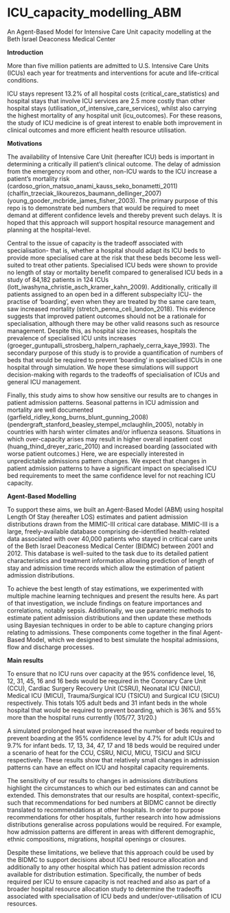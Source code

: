 # ICU_capacity_modelling_ABM
An Agent-Based Model for Intensive Care Unit capacity modelling at the Beth Israel Deaconess Medical Center

**Introduction**

More than five million patients are admitted to U.S. Intensive Care Units (ICUs) each year for treatments and interventions for acute and life-critical conditions. 

ICU stays represent 13.2\% of all hospital costs (critical_care_statistics) and hospital stays that involve ICU services are 2.5 more costly than other hospital stays (utilisation_of_intensive_care_services), whilst also carrying the highest mortality of any hospital unit (icu_outcomes). For these reasons, the study of ICU medicine is of great interest to enable both improvement in clinical outcomes and more efficient health resource utilisation.

**Motivations**

The availability of Intensive Care Unit (hereafter ICU) beds is important in determining a critically ill patient’s clinical outcome. The delay of admission from the emergency room and other, non-ICU wards to the ICU increase a patient’s mortality risk (cardoso_grion_matsuo_anami_kauss_seko_bonametti_2011) (chalfin_trzeciak_likourezos_baumann_dellinger_2007) (young_gooder_mcbride_james_fisher_2003). The primary purpose of this repo is to demonstrate bed numbers that would be required to meet demand at different confidence levels and thereby prevent such delays. It is hoped that this approach will support hospital resource management and planning at the hospital-level.

Central to the issue of capacity is the tradeoff associated with specialisation- that is, whether a hospital should adapt its ICU beds to provide more specialised care at the risk that these beds become less well-suited to treat other patients. Specialised ICU beds were shown to provide no length of stay or mortality benefit compared to generalised ICU beds in a study of 84,182 patients in 124 ICUs (lott_iwashyna_christie_asch_kramer_kahn_2009). Additionally, critically ill patients assigned to an open bed in a different subspecialty ICU- the practise of ‘boarding’, even when they are treated by the same care team, saw increased mortality (stretch_penna_celi_landon_2018). This evidence suggests that improved patient outcomes should not be a rationale for specialisation, although there may be other valid reasons such as resource management.  Despite this, as hospital size increases, hospitals the prevalence of specialised ICU units increases (groeger_guntupalli_strosberg_halpern_raphaely_cerra_kaye_1993).  The secondary purpose of this study is to provide a quantification of numbers of beds that would be required to prevent ‘boarding’ in specialised ICUs in one hospital through simulation. We hope these simulations will support decision-making with regards to the tradeoffs of specialisation of ICUs and general ICU management.

Finally, this study aims to show how sensitive our results are to changes in patient admission patterns. Seasonal patterns in ICU admission and mortality are well documented (garfield_ridley_kong_burns_blunt_gunning_2008) (pendergraft_stanford_beasley_stempel_mclaughlin_2005),  notably in countries with harsh winter climates and/or influenza seasons. Situations in which over-capacity arises may result in higher overall inpatient cost (huang_thind_dreyer_zaric_2010) and increased boarding (associated with worse patient outcomes.) Here, we are especially interested in unpredictable admissions pattern changes. We expect that changes in patient admission patterns to have a significant impact on specialised ICU bed requirements to meet the same confidence level for not reaching ICU capacity.

**Agent-Based Modelling**

To support these aims, we built an Agent-Based Model (ABM) using hospital Length Of Stay (hereafter LOS) estimates and patient admission distributions drawn from the MIMIC-III critical care database. MIMIC-III is a large, freely-available database comprising de-identified health-related data associated with over 40,000 patients who stayed in critical care units of the Beth Israel Deaconess Medical Center (BIDMC) between 2001 and 2012. This database is well-suited to the task due to its detailed patient characteristics and treatment information allowing prediction of length of stay and admission time records which allow the estimation of patient admission distributions.

To achieve the best length of stay estimations, we experimented with multiple machine learning techniques and present the results here. As part of that investigation, we include findings on feature importances and correlations, notably sepsis. Additionally, we use parametric methods to estimate patient admission distributions and then update these methods using Bayesian techniques in order to be able to capture changing priors relating to admissions. These components come together in the final Agent-Based Model, which we designed to best simulate the hospital admissions, flow and discharge processes.

**Main results**

 To ensure that no ICU runs over capacity at the 95\% confidence level, 16, 12, 31, 45, 16 and 16 beds would be required in the Coronary Care Unit (CCU), Cardiac Surgery Recovery Unit (CSRU), Neonatal ICU (NICU), Medical ICU (MICU), Trauma/Surgical ICU (TSICU) and Surgical ICU (SICU) respectively. This totals 105 adult beds and 31 infant beds in the whole hospital that would be required to prevent boarding, which is 36\% and 55\% more than the hospital runs currently (105/77, 31/20.) 

A simulated prolonged heat wave increased the number of beds required to prevent boarding at the 95\% confidence level by 4.7\% for adult ICUs and 9.7\% for infant beds. 17, 13, 34, 47, 17 and 18 beds would be required under a scenario of heat for the CCU, CSRU, NICU, MICU, TSICU and SICU respectively. These results show that relatively small changes in admission patterns can have an effect on ICU and hospital capacity requirements.

The sensitivity of our results to changes in admissions distributions highlight the circumstances to which our bed estimates can and cannot be extended. This demonstrates that our results are hospital, context-specific, such that recommendations for bed numbers at BIDMC cannot be directly translated to recommendations at other hospitals. In order to purpose recommendations for other hospitals, further research into how admissions distributions generalise across populations would be required. For example, how admission patterns are different in areas with different demographic, ethnic compositions, migrations, hospital openings or closures.

Despite these limitations, we believe that this approach could be used by the BIDMC to support decisions about ICU bed resource allocation and additionally to any other hospital which has patient admission records available for distribution estimation. Specifically, the number of beds required per ICU to ensure capacity is not reached and also as part of a broader hospital resource allocation study to determine the tradeoffs associated with specialisation of ICU beds and under/over-utilisation of ICU resources.
